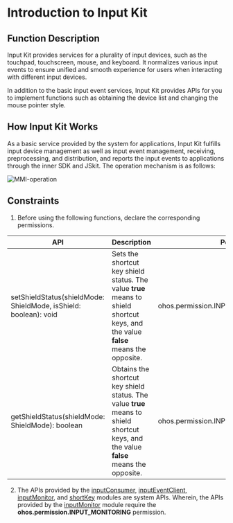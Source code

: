 # Introduction to Input Kit

<!--Kit: Input Kit-->
<!--Subsystem: MultimodalInput-->
<!--Owner: @zhaoxueyuan-->
<!--Designer: @hanruofei-->
<!--Tester: @Lyuxin-->
<!--Adviser: @Brilliantry_Rui-->

## Function Description

Input Kit provides services for a plurality of input devices, such as the touchpad, touchscreen, mouse, and keyboard. It normalizes various input events to ensure unified and smooth experience for users when interacting with different input devices.

In addition to the basic input event services, Input Kit provides APIs for you to implement functions such as obtaining the device list and changing the mouse pointer style.

## How Input Kit Works
As a basic service provided by the system for applications, Input Kit fulfills input device management as well as input event management, receiving, preprocessing, and distribution, and reports the input events to applications through the inner SDK and JSkit. The operation mechanism is as follows:

![MMI-operation](figures/MMI-operation.png)

<!--Del-->
## Constraints

1. Before using the following functions, declare the corresponding permissions.

  | API | Description| Permission|
  | ------------------------------------------------------------ | -------------------------- |-----|
  | setShieldStatus(shieldMode: ShieldMode, isShield: boolean): void | Sets the shortcut key shield status. The value **true** means to shield shortcut keys, and the value **false** means the opposite.|ohos.permission.INPUT_CONTROL_DISPATCHING|
  | getShieldStatus(shieldMode: ShieldMode): boolean | Obtains the shortcut key shield status. The value **true** means to shield shortcut keys, and the value **false** means the opposite.|ohos.permission.INPUT_CONTROL_DISPATCHING|
    
2. The APIs provided by the [inputConsumer](inputconsumer-guidelines-sys.md), [inputEventClient](inputeventclient-guidelines-sys.md), [inputMonitor](inputmonitor-guidelines-sys.md), and [shortKey](shortkey-guidelines-sys.md) modules are system APIs. Wherein, the APIs provided by the [inputMonitor](inputmonitor-guidelines-sys.md) module require the **ohos.permission.INPUT_MONITORING** permission.

<!--DelEnd-->
